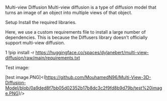 Multi-view Diffusion
Multi-view diffusion is a type of diffusion model that turns an image of an object into multiple views of that object.

Setup
Install the required libraries.

Here, we use a custom requirements file to install a large number of dependencies. This is because the Diffusers library doesn't officially support multi-view diffusion.

1
!pip install -r https://huggingface.co/spaces/dylanebert/multi-view-diffusion/raw/main/requirements.txt

Test image:

[test image.PNG]<(https://github.com/MouhamedN96/Multi-View-3D-Diffusion-Model/blob/0a9ded8f7bb05d02352b17b8dc3c2f9fd8b9d79b/test%20image.PNG)/>
